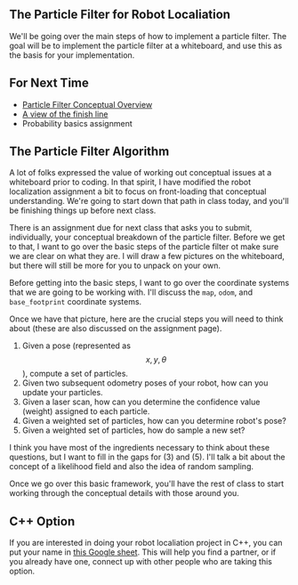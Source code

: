## The Particle Filter for Robot Localiation

We'll be going over the main steps of how to implement a particle filter.  The goal will be to implement the particle filter at a whiteboard, and use this as the basis for your implementation.

## For Next Time

* [Particle Filter Conceptual Overview](../assignments/robot_localization#conceptual-overview-due-9-22)
* [A view of the finish line](../assignments/robot_localization#a-view-of-the-finish-line-and-getting-set-with-rviz)
* Probability basics assignment

## The Particle Filter Algorithm

A lot of folks expressed the value of working out conceptual issues at a whiteboard prior to coding.  In that spirit, I have modified the robot localization assignment a bit to focus on front-loading that conceptual understanding.  We're going to start down that path in class today, and you'll be finishing things up before next class.

There is an assignment due for next class that asks you to submit, individually, your conceptual breakdown of the particle filter.  Before we get to that, I want to go over the basic steps of the particle filter ot make sure we are clear on what they are.  I will draw a few pictures on the whiteboard, but there will still be more for you to unpack on your own.

Before getting into the basic steps, I want to go over the coordinate systems that we are going to be working with.  I'll discuss the ``map``, ``odom``, and ``base_footprint`` coordinate systems.

Once we have that picture, here are the crucial steps you will need to think about (these are also discussed on the assignment page).

1. Given a pose (represented as $$x, y, \theta$$), compute a set of particles.
2. Given two subsequent odometry poses of your robot, how can you update your particles.
3. Given a laser scan, how can you determine the confidence value (weight) assigned to each particle.
4. Given a weighted set of particles, how can you determine robot's pose?
5. Given a weighted set of particles, how do sample a new set?

I think you have most of the ingredients necessary to think about these questions, but I want to fill in the gaps for (3) and (5).  I'll talk a bit about the concept of a likelihood field and also the idea of random sampling.

Once we go over this basic framework, you'll have the rest of class to start working through the conceptual details with those around you.

## C++ Option

If you are interested in doing your robot localiation project in C++, you can put your name in [this Google sheet](https://docs.google.com/spreadsheets/d/1otiTHnTcRF86xMpGXRr7LC6BBAM2rOIRNFW75xpKt58/edit?usp=sharing).  This will help you find a partner, or if you already have one, connect up with other people who are taking this option.
